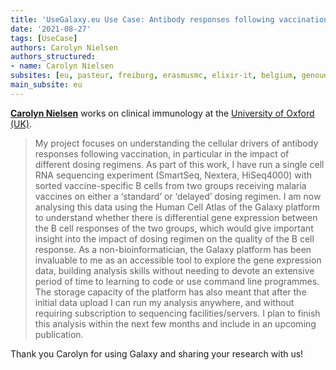 ```yaml
---
title: 'UseGalaxy.eu Use Case: Antibody responses following vaccination'
date: '2021-08-27'
tags: [UseCase]
authors: Carolyn Nielsen
authors_structured:
- name: Carolyn Nielsen
subsites: [eu, pasteur, freiburg, erasmusmc, elixir-it, belgium, genouest]
main_subsite: eu
---
```


[__Carolyn Nielsen__](https://www.ndm.ox.ac.uk/team/carolyn-nielsen) works on clinical immunology at the [University of Oxford (UK)](https://www.ox.ac.uk/).


> My project focuses on understanding the cellular drivers of antibody responses following vaccination, in particular in the impact of different dosing regimens. As part of this work, I have run a single cell RNA sequencing experiment (SmartSeq, Nextera, HiSeq4000) with sorted vaccine-specific B cells from two groups receiving malaria vaccines on either a ‘standard’ or ‘delayed’ dosing regimen. I am now analysing this data using the Human Cell Atlas of the Galaxy platform to understand whether there is differential gene expression between the B cell responses of the two groups, which would give important insight into the impact of dosing regimen on the quality of the B cell response. As a non-bioinformatician, the Galaxy platform has been invaluable to me as an accessible tool to explore the gene expression data, building analysis skills without needing to devote an extensive period of time to learning to code or use command line programmes. The storage capacity of the platform has also meant that after the initial data upload I can run my analysis anywhere, and without requiring subscription to sequencing facilities/servers. I plan to finish this analysis within the next few months and include in an upcoming publication.

Thank you Carolyn for using Galaxy and sharing your research with us!

